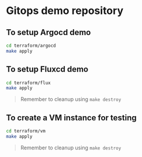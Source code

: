 # Gitops demo repository
## To setup Argocd demo 
```bash 
cd terraform/argocd
make apply
```

## To setup Fluxcd demo 

```bash 
cd terraform/flux
make apply
```
> Remember to cleanup using `make destroy`

## To create a VM instance for testing 
```bash
cd terraform/vm
make apply
```

> Remember to cleanup using `make destroy`
